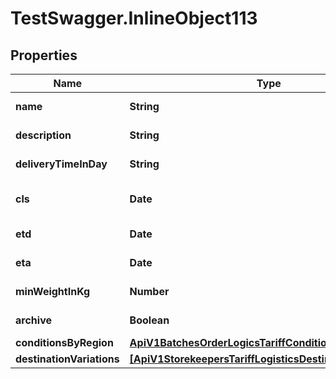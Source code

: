 # TestSwagger.InlineObject113

## Properties

Name | Type | Description | Notes
------------ | ------------- | ------------- | -------------
**name** | **String** | Название тарифа | [optional] 
**description** | **String** | Описание тарифа | [optional] 
**deliveryTimeInDay** | **String** | Время доставки, днях | [optional] 
**cls** | **Date** | Дата закрытия приема новых грузов. | [optional] 
**etd** | **Date** | Ожидаема дата отбытия. | [optional] 
**eta** | **Date** | Ожидаема дата прибытия. | [optional] 
**minWeightInKg** | **Number** | Минимальный вес, в кг | [optional] 
**archive** | **Boolean** | Заархивирован ли тариф | [optional] 
**conditionsByRegion** | [**ApiV1BatchesOrderLogicsTariffConditionsByRegion**](ApiV1BatchesOrderLogicsTariffConditionsByRegion.md) |  | [optional] 
**destinationVariations** | [**[ApiV1StorekeepersTariffLogisticsDestinationVariations]**](ApiV1StorekeepersTariffLogisticsDestinationVariations.md) |  | [optional] 


